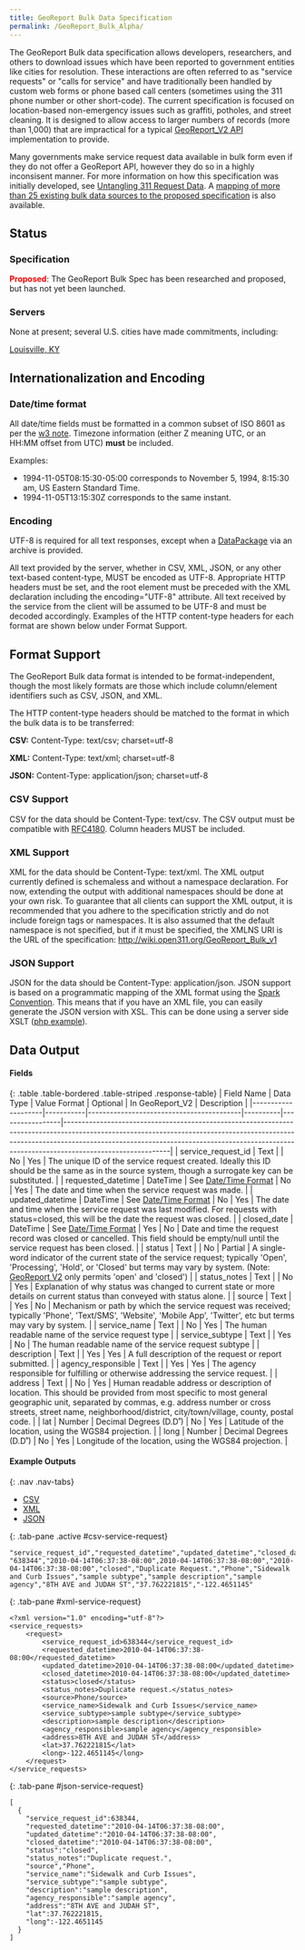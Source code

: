 ```yaml
---
title: GeoReport Bulk Data Specification
permalink: /GeoReport_Bulk_Alpha/
---
```


The GeoReport Bulk data specification allows developers, researchers, and others to download issues which have been reported to government entities like cities for resolution. These interactions are often referred to as "service requests" or "calls for service" and have traditionally been handled by custom web forms or phone based call centers (sometimes using the 311 phone number or other short-code). The current specification is focused on location-based non-emergency issues such as graffiti, potholes, and street cleaning. It is designed to allow access to larger numbers of records (more than 1,000) that are impractical for a typical [GeoReport_V2 API](/GeoReport_v2/) implementation to provide.

Many governments make service request data available in bulk form even if they do not offer a GeoReport API, however they do so in a highly inconsisent manner. For more information on how this specification was initially developed, see [Untangling 311 Request Data](http://govex.jhu.edu/untangling-311-request-data/). A [mapping of more than 25 existing bulk data sources to the proposed specification](https://docs.google.com/spreadsheets/d/1N9TSt6anpSJkZQv5ZhwtH4r4UX_QegerC4IRnzhkrzI/edit#gid=1781540284) is also available.

Status
------

### Specification

<span style="color:red;font-weight:bold">Proposed</span>: The GeoReport Bulk Spec has been researched and proposed, but has not yet been launched.

### Servers

None at present; several U.S. cities have made commitments, including: 

[Louisville, KY](https://twitter.com/edblayney/status/736228693220204544)



Internationalization and Encoding
---------------------------------

### Date/time format

All date/time fields must be formatted in a common subset of ISO 8601 as per the [w3 note](http://www.w3.org/TR/NOTE-datetime). Timezone information (either Z meaning UTC, or an HH:MM offset from UTC) **must** be included.

Examples:

-   1994-11-05T08:15:30-05:00 corresponds to November 5, 1994, 8:15:30 am, US Eastern Standard Time.
-   1994-11-05T13:15:30Z corresponds to the same instant.

### Encoding

UTF-8 is required for all text responses, except when a [DataPackage](http://specs.frictionlessdata.io/data-packages/) via an archive is provided.

All text provided by the server, whether in CSV, XML, JSON, or any other text-based content-type, MUST be encoded as UTF-8. Appropriate HTTP headers must be set, and the root element must be preceded with the XML declaration including the encoding="UTF-8" attribute. All text received by the service from the client will be assumed to be UTF-8 and must be decoded accordingly. Examples of the HTTP content-type headers for each format are shown below under Format Support.

Format Support
--------------

The GeoReport Bulk data format is intended to be format-independent, though the most likely formats are those which include column/element identifiers such as CSV, JSON, and XML.

The HTTP content-type headers should be matched to the format in which the bulk data is to be transferred:

**CSV:** Content-Type: text/csv; charset=utf-8

**XML:** Content-Type: text/xml; charset=utf-8

**JSON:** Content-Type: application/json; charset=utf-8

### CSV Support

CSV for the data should be Content-Type: text/csv. The CSV output must be compatible with [RFC4180](https://tools.ietf.org/html/rfc4180). Column headers MUST be included.

### XML Support

XML for the data should be Content-Type: text/xml. The XML output currently defined is schemaless and without a namespace declaration. For now, extending the output with additional namespaces should be done at your own risk. To guarantee that all clients can support the XML output, it is recommended that you adhere to the specification strictly and do not include foreign tags or namespaces. It is also assumed that the default namespace is not specified, but if it must be specified, the XMLNS URI is the URL of the specification: <http://wiki.open311.org/GeoReport_Bulk_v1>

### JSON Support

JSON for the data should be Content-Type: application/json. JSON support is based on a programmatic mapping of the XML format using the [Spark Convention](http://wiki.open311.org/JSON_and_XML_Conversion#The_Spark_Convention). This means that if you have an XML file, you can easily generate the JSON version with XSL. This can be done using a server side XSLT ([php example](http://sandbox.georeport.org/tools/sparkjson/xml2json_spark_php.txt)).

Data Output
-----------

#### Fields

{: .table .table-bordered .table-striped .response-table}
| Field Name | Data Type | Value Format | Optional | In GeoReport_V2 | Description |
|--------------------|-----------|------------------------------------------|----------|-----------------|-----------------------------------------------------------------------------------------------------------------------------------------------------------------------------------------------------------------------------------------------------------------------|
| service_request_id | Text |  | No | Yes | The unique ID of the service request created. Ideally this ID should be the same as in the source system, though a surrogate key can be substituted. |
| requested_datetime | DateTime | See [Date/Time Format](#datetime-format) | No | Yes | The date and time when the service request was made. |
| updated_datetime | DateTime | See [Date/Time Format](#datetime-format) | No | Yes | The date and time when the service request was last modified. For requests with status=closed, this will be the date the request was closed. |
| closed_date | DateTime | See [Date/Time Format](#datetime-format) | Yes | No | Date and time the request record was closed or cancelled. This field should be empty/null until the service request has been closed. |
| status | Text |  | No | Partial | A single-word indicator of the current state of the service request; typically 'Open', 'Processing', 'Hold', or 'Closed' but terms may vary by system. (Note: [GeoReport V2](/GeoReport_v2/) only permits 'open' and 'closed') |
| status_notes | Text |  | No | Yes | Explanation of why status was changed to current state or more details on current status than conveyed with status alone. |
| source | Text |  | Yes | No | Mechanism or path by which the service request was received; typically 'Phone', 'Text/SMS', 'Website', 'Mobile App', 'Twitter', etc but terms may vary by system. |
| service_name | Text |  | No | Yes | The human readable name of the service request type |
| service_subtype | Text |  | Yes | No | The human readable name of the service request subtype |
| description | Text |  | Yes | Yes | A full description of the request or report submitted. |
| agency_responsible | Text |  | Yes | Yes | The agency responsible for fulfilling or otherwise addressing the service request. |
| address | Text |  | No | Yes | Human readable address or description of location. This should be provided from most specific to most general geographic unit, separated by commas, e.g. address number or cross streets, street name, neighborhood/district, city/town/village, county, postal code. |
| lat | Number | Decimal Degrees (D.D˚) | No | Yes | Latitude of the location, using the WGS84 projection. |
| long | Number | Decimal Degrees (D.D˚) | No | Yes | Longitude of the location, using the WGS84 projection. |

#### Example Outputs

{: .nav .nav-tabs}
- <a href="#csv-service-request" role="tab" data-toggle="tab">CSV</a>
- <a href="#xml-service-request" role="tab" data-toggle="tab">XML</a>
- <a href="#json-service-request" role="tab" data-toggle="tab">JSON</a>

<div class="tab-content" markdown="1">

{: .tab-pane .active #csv-service-request}
~~~~
"service_request_id","requested_datetime","updated_datetime","closed_date","status","status_notes","source","service_name","service_subtype","description","agency_responsible","address","lat","long"
"638344","2010-04-14T06:37:38-08:00",2010-04-14T06:37:38-08:00","2010-04-14T06:37:38-08:00","closed","Duplicate Request.","Phone","Sidewalk and Curb Issues","sample subtype","sample description","sample agency","8TH AVE and JUDAH ST","37.762221815","-122.4651145"
~~~~

{: .tab-pane #xml-service-request}
~~~~
<?xml version="1.0" encoding="utf-8"?>
<service_requests>
    <request>
        <service_request_id>638344</service_request_id>
        <requested_datetime>2010-04-14T06:37:38-08:00</requested_datetime>
        <updated_datetime>2010-04-14T06:37:38-08:00</updated_datetime>
        <closed_datetime>2010-04-14T06:37:38-08:00</updated_datetime>
        <status>closed</status>
        <status_notes>Duplicate request.</status_notes>
        <source>Phone/source>
        <service_name>Sidewalk and Curb Issues</service_name>
        <service_subtype>sample subtype</service_subtype>
        <description>sample description</description>
        <agency_responsible>sample agency</agency_responsible>
        <address>8TH AVE and JUDAH ST</address>
        <lat>37.762221815</lat>
        <long>-122.4651145</long>
    </request>
</service_requests>
~~~~

{: .tab-pane #json-service-request}
~~~~
[
  {
    "service_request_id":638344,
    "requested_datetime":"2010-04-14T06:37:38-08:00",
    "updated_datetime":"2010-04-14T06:37:38-08:00",
    "closed_datetime":"2010-04-14T06:37:38-08:00",
    "status":"closed",
    "status_notes":"Duplicate request.",
    "source","Phone",
    "service_name":"Sidewalk and Curb Issues",
    "service_subtype":"sample subtype",
    "description":"sample description",
    "agency_responsible":"sample agency",
    "address":"8TH AVE and JUDAH ST",
    "lat":37.762221815,
    "long":-122.4651145
  }
]
~~~~
</div>
